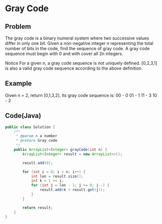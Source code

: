 Gray Code
===

## Problem

The gray code is a binary numeral system where two successive values differ in only one bit.
Given a non-negative integer n representing the total number of bits in the code, find the sequence of gray code. A gray code sequence must begin with 0 and with cover all 2n integers.

 Notice
For a given n, a gray code sequence is not uniquely defined.
[0,2,3,1] is also a valid gray code sequence according to the above definition.



## Example

Given n = 2, return [0,1,3,2]. Its gray code sequence is:
00 - 0
01 - 1
11 - 3
10 - 2


Code(Java)
----------

```java
public class Solution {
    /**
     * @param n a number
     * @return Gray code
     */
    public ArrayList<Integer> grayCode(int n) {
        ArrayList<Integer> result = new ArrayList<>();

        result.add(0);

        for (int i = 0; i < n; i++) {
            int len = result.size();
            int k = 1 << i;
            for (int j = len - 1; j >= 0; j--) {
                result.add(k + result.get(j));
            }
        }

        return result;
    }
}
```